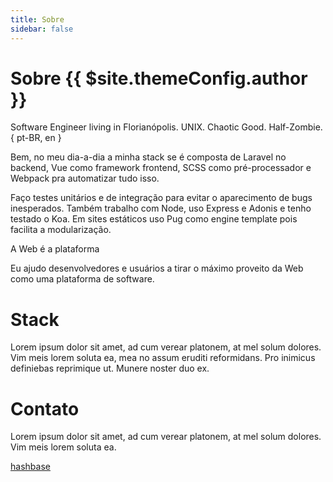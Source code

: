 ```yaml
---
title: Sobre
sidebar: false
---
```

# Sobre {{ $site.themeConfig.author }}

Software Engineer living in Florianópolis. UNIX. Chaotic Good. Half-Zombie. { pt-BR, en }

Bem, no meu dia-a-dia a minha stack se é composta de Laravel no backend, Vue como
framework frontend, SCSS como pré-processador e Webpack pra automatizar tudo
isso.

Faço testes unitários e de integração para evitar o aparecimento de bugs
inesperados. Também trabalho com Node, uso Express e Adonis e tenho testado o Koa. Em
sites estáticos uso Pug como engine template pois facilita a modularização.

A Web é a plataforma

Eu ajudo desenvolvedores e usuários a tirar o máximo proveito da Web como uma plataforma de software.

# Stack

Lorem ipsum dolor sit amet, ad cum verear platonem, at mel solum dolores. Vim meis lorem soluta ea, mea no assum eruditi reformidans. Pro inimicus definiebas reprimique ut. Munere noster duo ex.

# Contato

<Contato/>

Lorem ipsum dolor sit amet, ad cum verear platonem, at mel solum dolores. Vim meis lorem soluta ea.

<a target="_blank" href="dat://thomasgroch.hashbase.io/contato.html">hashbase</a>
